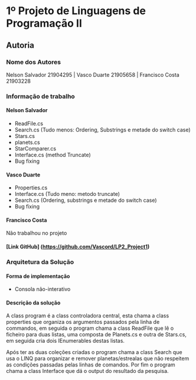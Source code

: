 # 1º Projeto de Linguagens de Programação II
## Autoria 
### Nome dos Autores
Nelson Salvador 21904295 | Vasco Duarte 21905658 | Francisco Costa 21903228

### Informação de trabalho

#### Nelson Salvador
- ReadFile.cs
- Search.cs (Tudo menos: Ordering, Substrings e metade do switch case)
- Stars.cs
- planets.cs
- StarComparer.cs
- Interface.cs (method Truncate)
- Bug fixing

#### Vasco Duarte
- Properties.cs
- Interface.cs (Tudo meno: metodo truncate)
- Search.cs (Ordering, substrings e metade do switch case)
- Bug fixing

#### Francisco Costa
Não trabalhou no projeto

#### [Link GitHub] (https://github.com/Vascord/LP2_Project1)

### Arquitetura da Solução

#### Forma de implementação
- Consola não-interativo

#### Descrição da solução

A class program é a class controladora central, esta chama a class properties
que organiza os argumentos passados pela linha de commandos, em seguida o 
program chama a class ReadFile que lê o ficheiro para duas listas, uma composta de 
Planets.cs e outra de Stars.cs, em seguida cria dois IEnumerables destas listas.

Após ter as duas coleções criadas o program chama a class Search que usa o LINQ
para organizar e remover planetas/estrealas que não respeitem as condições passadas 
pelas linhas de comandos. Por fim o program chama a class Interface que dá o 
output do resultado da pesquisa.



